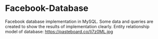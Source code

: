 # Facebook-Database
Facebook database implementation in MySQL. 
Some data and queries are created to show the results of implementation clearly.
Entity relationship model of database: https://pasteboard.co/Ii7z0ML.jpg
